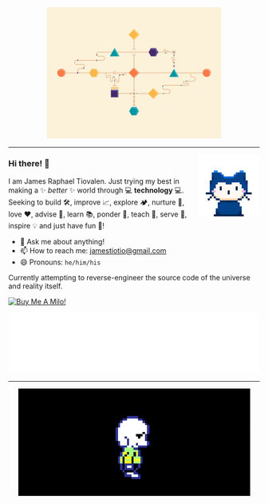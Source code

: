 <p align="center">
  <img width="350" alt="Here's some fancy flowchart schematics animation created by [Owen Chikazawa](https://www.wewander.tv/)." src="https://raw.githubusercontent.com/jamestiotio/jamestiotio/master/assets/flowchart.gif">
</p>

---

<p>
  <img align="right" alt="*whisper whisper*" src="https://raw.githubusercontent.com/jamestiotio/jamestiotio/master/assets/mona-whisper.gif">
</p>

### Hi there! 👋

I am James Raphael Tiovalen. Just trying my best in making a ✨ _better_ ✨ world through 💻 **technology** 💻. Seeking to build 🛠️, improve 📈, explore 🏕️, nurture 🤗, love ❤️, advise 📙, learn 📚, ponder 🤔, teach 🧑, serve 💁, inspire 💡 and just have fun 🎉!

- 💬 Ask me about anything!
- 📫 How to reach me: [jamestiotio@gmail.com](mailto:jamestiotio@gmail.com)
- 😄 Pronouns: `he/him/his`

Currently attempting to reverse-engineer the source code of the universe and reality itself.

<a href="https://www.buymeacoffee.com/jamestiotio" target="_blank"><img src="https://cdn.buymeacoffee.com/buttons/default-violet.png" alt="Buy Me A Milo!" width="217" height="51"></a>

<p align="center">
  <img alt="Humanity's Technological Progress on Kardashev Scale: 72.684% to Type 1 Civilization." src="https://raw.githubusercontent.com/jamestiotio/jamestiotio/master/assets/kardashev.svg">
</p>

---

<p align="center">
  <img alt="Here's a hug for you, if you're into that sorta thing. Credit to [Toby Fox](https://twitter.com/tobyfox)." src="https://raw.githubusercontent.com/jamestiotio/jamestiotio/master/assets/hug.gif">
</p>
